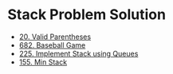 # Stack Problem Solution

- [20. Valid Parentheses](./20_Valid_Parentheses)
- [682. Baseball Game](./682_Baseball_Game)
- [225. Implement Stack using Queues](./225_Implement_Stack_using_Queues)
- [155. Min Stack](./155_Min_Stack)